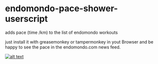 endomondo-pace-shower-userscript
================================

adds pace (time /km) to the list of endomondo workouts 

just install it with greasemonkey or tampermonkey in yout Browser and be happy to see the pace in the endomondo.com news feed.


[![alt text](http://mnemexxx.github.io/endomondo-pace-shower-userscript/images/endomondo-screenshot.png)](https://github.com/mnemexxx)


